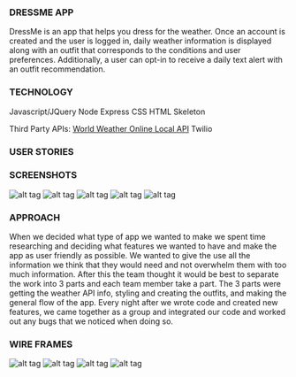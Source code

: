 ### DRESSME APP

DressMe is an app that helps you dress for the weather. Once an account is created and the user is logged in, daily weather information is displayed along with an outfit that corresponds to the conditions and user preferences. Additionally, a user can opt-in to receive a daily text alert with an outfit recommendation.

### TECHNOLOGY
Javascript/JQuery
Node
Express
CSS
HTML
Skeleton

Third Party APIs:
[World Weather Online Local API](http://developer.worldweatheronline.com/api/local-city-town-weather-api.aspx)
Twilio

### USER STORIES

### SCREENSHOTS
![alt tag](http://i.imgur.com/sp8BzXp.png)
![alt tag](http://i.imgur.com/KaMgufa.png)
![alt tag](http://i.imgur.com/ji6D5qS.png)
![alt tag](http://i.imgur.com/glgquSK.png)
![alt tag](http://i.imgur.com/WeHu1ld.png)

### APPROACH

When we decided what type of app we wanted to make we spent time researching and deciding what features we wanted to have and make the app as user friendly as possible. We wanted to give the use all the information we think that they would need and not overwhelm them with too much information. After this the team thought it would be best to separate the work into 3 parts and each team member take a part. The 3 parts were getting the weather API info, styling and creating the outfits, and making the general flow of the app. Every night after we wrote code and created new features, we came together as a group and integrated our code and worked out any bugs that we noticed when doing so.

### WIRE FRAMES
![alt tag](http://i.imgur.com/O32EoZ5.png)
![alt tag](http://i.imgur.com/cXk19jE.png)
![alt tag](http://i.imgur.com/kK2yb0G.png)
![alt tag](http://i.imgur.com/y3LbpxO.png)
